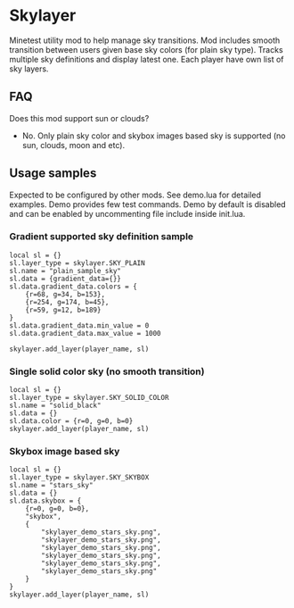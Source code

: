# Skylayer
Minetest utility mod to help manage sky transitions. Mod includes smooth transition between users given base sky colors (for plain sky type). Tracks multiple sky definitions and display latest one. Each player have own list of sky layers.

## FAQ
Does this mod support sun or clouds?
- No. Only plain sky color and skybox images based sky is supported (no sun, clouds, moon and etc).

## Usage samples
Expected to be configured by other mods. See demo.lua for detailed examples. Demo provides few test commands. Demo by default is disabled and can be enabled by uncommenting file include inside init.lua.

### Gradient supported sky definition sample
```
local sl = {}
sl.layer_type = skylayer.SKY_PLAIN
sl.name = "plain_sample_sky"
sl.data = {gradient_data={}}
sl.data.gradient_data.colors = {
	{r=68, g=34, b=153},
	{r=254, g=174, b=45},
	{r=59, g=12, b=189}
}
sl.data.gradient_data.min_value = 0
sl.data.gradient_data.max_value = 1000

skylayer.add_layer(player_name, sl)
```

### Single solid color sky (no smooth transition)
```
local sl = {}
sl.layer_type = skylayer.SKY_SOLID_COLOR
sl.name = "solid_black"
sl.data = {}
sl.data.color = {r=0, g=0, b=0}
skylayer.add_layer(player_name, sl)
```

### Skybox image based sky
```
local sl = {}
sl.layer_type = skylayer.SKY_SKYBOX
sl.name = "stars_sky"
sl.data = {}
sl.data.skybox = {
	{r=0, g=0, b=0},
	"skybox",
	{
		"skylayer_demo_stars_sky.png",
		"skylayer_demo_stars_sky.png",
		"skylayer_demo_stars_sky.png",
		"skylayer_demo_stars_sky.png",
		"skylayer_demo_stars_sky.png",
		"skylayer_demo_stars_sky.png"
	}
}
skylayer.add_layer(player_name, sl)
```
